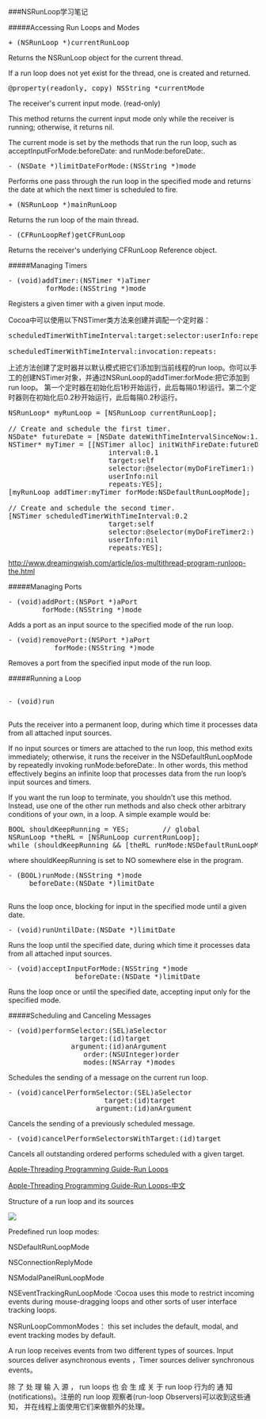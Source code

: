 ###NSRunLoop学习笔记

#####Accessing Run Loops and Modes

<pre>
+ (NSRunLoop *)currentRunLoop
</pre>

Returns the NSRunLoop object for the current thread.

If a run loop does not yet exist for the thread, one is created and returned.

<pre>
@property(readonly, copy) NSString *currentMode
</pre>
The receiver's current input mode. (read-only)

This method returns the current input mode only while the receiver is running; otherwise, it returns nil.

The current mode is set by the methods that run the run loop, such as acceptInputForMode:beforeDate: and runMode:beforeDate:.


<pre>
- (NSDate *)limitDateForMode:(NSString *)mode
</pre>
Performs one pass through the run loop in the specified mode and returns the date at which the next timer is scheduled to fire.

<pre>
+ (NSRunLoop *)mainRunLoop
</pre>

Returns the run loop of the main thread.

<pre>
- (CFRunLoopRef)getCFRunLoop
</pre>

Returns the receiver's underlying CFRunLoop Reference object.

#####Managing Timers

<pre>
- (void)addTimer:(NSTimer *)aTimer
         forMode:(NSString *)mode
</pre>
Registers a given timer with a given input mode.

Cocoa中可以使用以下NSTimer类方法来创建并调配一个定时器：
<pre>
scheduledTimerWithTimeInterval:target:selector:userInfo:repeats:
 
scheduledTimerWithTimeInterval:invocation:repeats:
</pre>
上述方法创建了定时器并以默认模式把它们添加到当前线程的run loop。你可以手工的创建NSTimer对象，并通过NSRunLoop的addTimer:forMode:把它添加到run loop。
第一个定时器在初始化后1秒开始运行，此后每隔0.1秒运行。第二个定时器则在初始化后0.2秒开始运行，此后每隔0.2秒运行。
<pre>
NSRunLoop* myRunLoop = [NSRunLoop currentRunLoop];
 
// Create and schedule the first timer.
NSDate* futureDate = [NSDate dateWithTimeIntervalSinceNow:1.0];
NSTimer* myTimer = [[NSTimer alloc] initWithFireDate:futureDate
                        interval:0.1
                        target:self
                        selector:@selector(myDoFireTimer1:)
                        userInfo:nil
                        repeats:YES];
[myRunLoop addTimer:myTimer forMode:NSDefaultRunLoopMode];
 
// Create and schedule the second timer.
[NSTimer scheduledTimerWithTimeInterval:0.2
                        target:self
                        selector:@selector(myDoFireTimer2:)
                        userInfo:nil
                        repeats:YES];
</pre>
http://www.dreamingwish.com/article/ios-multithread-program-runloop-the.html

#####Managing Ports

<pre>
- (void)addPort:(NSPort *)aPort
        forMode:(NSString *)mode
</pre>
Adds a port as an input source to the specified mode of the run loop.
<pre>
- (void)removePort:(NSPort *)aPort
           forMode:(NSString *)mode
</pre>
Removes a port from the specified input mode of the run loop.


#####Running a Loop
<pre>

- (void)run

</pre>
Puts the receiver into a permanent loop, during which time it processes data from all attached input sources.

If no input sources or timers are attached to the run loop, this method exits immediately; otherwise, it runs the receiver in the NSDefaultRunLoopMode by repeatedly invoking runMode:beforeDate:. In other words, this method effectively begins an infinite loop that processes data from the run loop’s input sources and timers.

If you want the run loop to terminate, you shouldn't use this method. Instead, use one of the other run methods and also check other arbitrary conditions of your own, in a loop. A simple example would be:

<pre>
BOOL shouldKeepRunning = YES;        // global
NSRunLoop *theRL = [NSRunLoop currentRunLoop];
while (shouldKeepRunning && [theRL runMode:NSDefaultRunLoopMode beforeDate:[NSDate distantFuture]]);
</pre>

where shouldKeepRunning is set to NO somewhere else in the program.


<pre>
- (BOOL)runMode:(NSString *)mode
     beforeDate:(NSDate *)limitDate

</pre>


Runs the loop once, blocking for input in the specified mode until a given date.

<pre>
- (void)runUntilDate:(NSDate *)limitDate
</pre>
Runs the loop until the specified date, during which time it processes data from all attached input sources.


<pre>
- (void)acceptInputForMode:(NSString *)mode
                beforeDate:(NSDate *)limitDate
</pre>

Runs the loop once or until the specified date, accepting input only for the specified mode.

#####Scheduling and Canceling Messages
<pre>
- (void)performSelector:(SEL)aSelector
                 target:(id)target
               argument:(id)anArgument
                  order:(NSUInteger)order
                  modes:(NSArray<NSString *> *)modes
</pre>
Schedules the sending of a message on the current run loop.

<pre>
- (void)cancelPerformSelector:(SEL)aSelector
                       target:(id)target
                     argument:(id)anArgument
</pre>
Cancels the sending of a previously scheduled message.





<pre>
- (void)cancelPerformSelectorsWithTarget:(id)target
</pre>

Cancels all outstanding ordered performs scheduled with a given target.

[Apple-Threading Programming Guide-Run Loops](https://developer.apple.com/library/ios/documentation/Cocoa/Conceptual/Multithreading/RunLoopManagement/RunLoopManagement.html)

[Apple-Threading Programming Guide-Run Loops-中文](http://www.dreamingwish.com/article/ios-multithread-program-runloop-the.html)

Structure of a run loop and its sources


![](https://developer.apple.com/library/ios/documentation/Cocoa/Conceptual/Multithreading/Art/runloop.jpg)


 Predefined run loop modes:
 
 NSDefaultRunLoopMode
 
 NSConnectionReplyMode

NSModalPanelRunLoopMode

NSEventTrackingRunLoopMode :Cocoa uses this mode to restrict incoming events during mouse-dragging loops and other sorts of user interface tracking loops.

NSRunLoopCommonModes： this set includes the default, modal, and event tracking modes by default.


A run loop receives events from two different types of sources. Input sources deliver asynchronous events ，Timer sources deliver synchronous events。

除 了 处 理 输 入 源 ， run loops 也 会 生 成 关 于 run loop 行为的 通 知
(notifications)。注册的 run loop 观察者(run-loop Observers)可以收到这些通知，
并在线程上面使用它们来做额外的处理。











